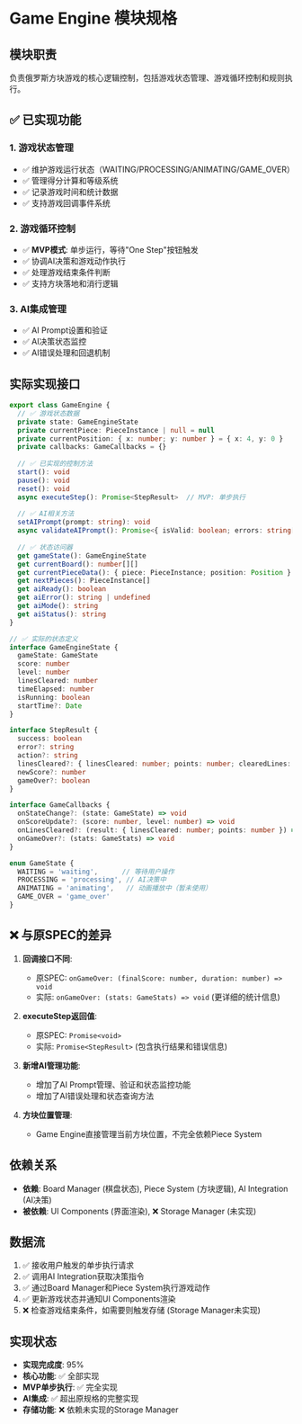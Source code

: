 # Game Engine 模块规格

## 模块职责
负责俄罗斯方块游戏的核心逻辑控制，包括游戏状态管理、游戏循环控制和规则执行。

## ✅ 已实现功能

### 1. 游戏状态管理
- ✅ 维护游戏运行状态（WAITING/PROCESSING/ANIMATING/GAME_OVER）
- ✅ 管理得分计算和等级系统
- ✅ 记录游戏时间和统计数据
- ✅ 支持游戏回调事件系统

### 2. 游戏循环控制
- ✅ **MVP模式**: 单步运行，等待"One Step"按钮触发
- ✅ 协调AI决策和游戏动作执行
- ✅ 处理游戏结束条件判断
- ✅ 支持方块落地和消行逻辑

### 3. AI集成管理
- ✅ AI Prompt设置和验证
- ✅ AI决策状态监控
- ✅ AI错误处理和回退机制

## 实际实现接口

```typescript
export class GameEngine {
  // ✅ 游戏状态数据
  private state: GameEngineState
  private currentPiece: PieceInstance | null = null
  private currentPosition: { x: number; y: number } = { x: 4, y: 0 }
  private callbacks: GameCallbacks = {}
  
  // ✅ 已实现的控制方法
  start(): void
  pause(): void
  reset(): void
  async executeStep(): Promise<StepResult>  // MVP: 单步执行
  
  // ✅ AI相关方法
  setAIPrompt(prompt: string): void
  async validateAIPrompt(): Promise<{ isValid: boolean; errors: string[] }>
  
  // ✅ 状态访问器
  get gameState(): GameEngineState
  get currentBoard(): number[][]
  get currentPieceData(): { piece: PieceInstance; position: Position } | null
  get nextPieces(): PieceInstance[]
  get aiReady(): boolean
  get aiError(): string | undefined
  get aiMode(): string
  get aiStatus(): string
}

// ✅ 实际的状态定义
interface GameEngineState {
  gameState: GameState
  score: number
  level: number
  linesCleared: number
  timeElapsed: number
  isRunning: boolean
  startTime?: Date
}

interface StepResult {
  success: boolean
  error?: string
  action?: string
  linesCleared?: { linesCleared: number; points: number; clearedLines: number[] }
  newScore?: number
  gameOver?: boolean
}

interface GameCallbacks {
  onStateChange?: (state: GameState) => void
  onScoreUpdate?: (score: number, level: number) => void
  onLinesCleared?: (result: { linesCleared: number; points: number }) => void
  onGameOver?: (stats: GameStats) => void
}

enum GameState {
  WAITING = 'waiting',      // 等待用户操作
  PROCESSING = 'processing', // AI决策中
  ANIMATING = 'animating',   // 动画播放中（暂未使用）
  GAME_OVER = 'game_over'
}
```

## ❌ 与原SPEC的差异

1. **回调接口不同**: 
   - 原SPEC: `onGameOver: (finalScore: number, duration: number) => void`
   - 实际: `onGameOver: (stats: GameStats) => void` (更详细的统计信息)

2. **executeStep返回值**: 
   - 原SPEC: `Promise<void>`
   - 实际: `Promise<StepResult>` (包含执行结果和错误信息)

3. **新增AI管理功能**: 
   - 增加了AI Prompt管理、验证和状态监控功能
   - 增加了AI错误处理和状态查询方法

4. **方块位置管理**: 
   - Game Engine直接管理当前方块位置，不完全依赖Piece System

## 依赖关系
- **依赖**: Board Manager (棋盘状态), Piece System (方块逻辑), AI Integration (AI决策)
- **被依赖**: UI Components (界面渲染), ❌ Storage Manager (未实现)

## 数据流
1. ✅ 接收用户触发的单步执行请求
2. ✅ 调用AI Integration获取决策指令
3. ✅ 通过Board Manager和Piece System执行游戏动作
4. ✅ 更新游戏状态并通知UI Components渲染
5. ❌ 检查游戏结束条件，如需要则触发存储 (Storage Manager未实现)

## 实现状态
- **实现完成度**: 95%
- **核心功能**: ✅ 全部实现
- **MVP单步执行**: ✅ 完全实现
- **AI集成**: ✅ 超出原规格的完整实现
- **存储功能**: ❌ 依赖未实现的Storage Manager
